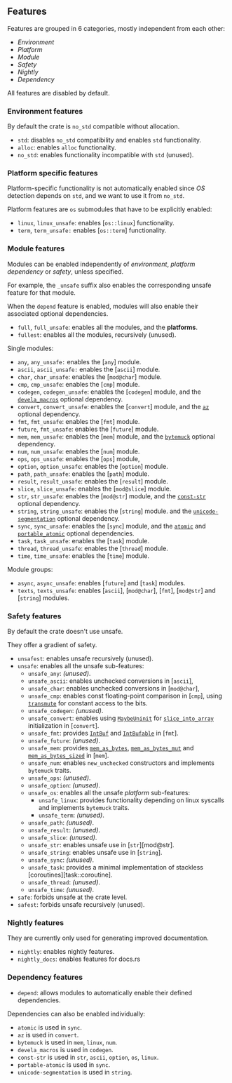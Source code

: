## Features

Features are grouped in 6 categories, mostly independent from each other:
- *Environment*
- *Platform*
- *Module*
- *Safety* 
- *Nightly*
- *Dependency*

All features are disabled by default.


### Environment features

By default the crate is `no_std` compatible without allocation.

- `std`: disables `no_std` compatibility and enables `std` functionality.
- `alloc`: enables `alloc` functionality.
- `no_std`: enables functionality incompatible with `std` (unused).


### Platform specific features

Platform-specific functionality is not automatically enabled since *OS* detection
depends on `std`, and we want to use it from `no_std`.

Platform features are `os` submodules that have to be explicitly enabled:
- `linux`, `linux_unsafe`: enables [`os::linux`] functionality.
- `term`, `term_unsafe:` enables [`os::term`] functionality.


### Module features

Modules can be enabled independently of *environment*, *platform* *dependency*
or *safety*, unless specified.

For example, the `_unsafe` suffix also enables the corresponding unsafe feature
for that module.

When the `depend` feature is enabled, modules will also enable their associated
optional dependencies.

- `full`, `full_unsafe`: enables all the modules, and the **platforms**.
- `fullest`: enables all the modules, recursively (unused).

Single modules: 
- `any`, `any_unsafe:` enables the [`any`] module.
- `ascii`, `ascii_unsafe:` enables the [`ascii`] module.
- `char`, `char_unsafe`: enables the [`mod@char`] module.
- `cmp`, `cmp_unsafe`: enables the [`cmp`] module.
- `codegen`, `codegen_unsafe`: enables the [`codegen`] module,
  and the [`devela_macros`] optional dependency.
- `convert`, `convert_unsafe`: enables the [`convert`] module,
  and the [`az`] optional dependency.
- `fmt`, `fmt_unsafe`: enables the [`fmt`] module.
- `future`, `fmt_unsafe`: enables the [`future`] module.
- `mem`, `mem_unsafe`: enables the [`mem`] module,
  and the [`bytemuck`] optional dependency.
- `num`, `num_unsafe`: enables the [`num`] module.
- `ops`, `ops_unsafe`: enables the [`ops`] module,
- `option`, `option_unsafe`: enables the [`option`] module.
- `path`, `path_unsafe`: enables the [`path`] module.
- `result`, `result_unsafe`: enables the [`result`] module.
- `slice`, `slice_unsafe`: enables the [`mod@slice`] module.
- `str`, `str_unsafe`: enables the [`mod@str`] module,
  and the [`const-str`] optional dependency.
- `string`, `string_unsafe`: enables the [`string`] module.
  and the [`unicode-segmentation`] optional dependency.
- `sync`, `sync_unsafe`: enables the [`sync`] module,
  and the [`atomic`] and [`portable_atomic`] optional dependencies.
- `task`, `task_unsafe`: enables the [`task`] module.
- `thread`, `thread_unsafe`: enables the [`thread`] module.
- `time`, `time_unsafe`: enables the [`time`] module.

Module groups:
- `async`, `async_unsafe`: enables [`future`] and [`task`] modules.
- `texts`, `texts_unsafe`: enables [`ascii`], [`mod@char`], [`fmt`], [`mod@str`]
  and [`string`] modules.


### Safety features

By default the crate doesn't use unsafe.

They offer a gradient of safety.

- `unsafest`: enables unsafe recursively (unused).
- `unsafe`: enables all the unsafe sub-features:
  - `unsafe_any`: *(unused)*.
  - `unsafe_ascii`: enables unchecked conversions in [`ascii`],
  - `unsafe_char`: enables unchecked conversions in [`mod@char`],
  - `unsafe_cmp`: enables const floating-point comparison in [`cmp`],
       using [`transmute`] for constant access to the bits.
  - `unsafe_codegen`: *(unused)*.
  - `unsafe_convert`: enables using [`MaybeUninit`] for [`slice_into_array`]
      initialization in [`convert`].
  - `unsafe_fmt`: provides [`IntBuf`] and [`IntBufable`] in [`fmt`].
  - `unsafe_future`: *(unused)*.
  - `unsafe_mem`: provides [`mem_as_bytes`], [`mem_as_bytes_mut`] and
    [`mem_as_bytes_sized`] in [`mem`].
  - `unsafe_num`: enables `new_unchecked` constructors and implements `bytemuck` traits.
  - `unsafe_ops`: *(unused)*.
  - `unsafe_option`: *(unused)*.
  - `unsafe_os`: enables all the unsafe *platform* sub-features:
    - `unsafe_linux`: provides functionality depending on linux syscalls and
         implements `bytemuck` traits.
    - `unsafe_term`: *(unused)*.
  - `unsafe_path`: *(unused)*.
  - `unsafe_result`: *(unused)*.
  - `unsafe_slice`: *(unused)*.
  - `unsafe_str`: enables unsafe use in [`str`][mod@str].
  - `unsafe_string`: enables unsafe use in [`string`].
  - `unsafe_sync`: *(unused)*.
  - `unsafe_task`: provides a minimal implementation of stackless
    [coroutines][task::coroutine].
  - `unsafe_thread`: *(unused)*.
  - `unsafe_time`: *(unused)*.
- `safe`: forbids unsafe at the crate level.
- `safest`: forbids unsafe recursively (unused).


### Nightly features

They are currently only used for generating improved documentation.

- `nightly`: enables nightly features.
- `nightly_docs`: enables features for docs.rs


### Dependency features

- `depend`: allows modules to automatically enable their defined dependencies.

Dependencies can also be enabled individually:
- `atomic` is used in `sync`.
- `az` is used in `convert`.
- `bytemuck` is used in `mem`, `linux`, `num`.
- `devela_macros` is used in `codegen`.
- `const-str` is used in `str`, `ascii`, `option`, `os`, `linux`.
- `portable-atomic` is used in `sync`.
- `unicode-segmentation` is used in `string`.

[`IntBuf`]: fmt::IntBuf
[`IntBufable`]: fmt::IntBufAble
[`slice_into_array`]: convert::collection::slice_into_array
[`MaybeUninit`]: core::mem::MaybeUninit
[`transmute`]: core::mem::transmute
[`mem_as_bytes`]: mem::mem_as_bytes
[`mem_as_bytes_mut`]: mem::mem_as_bytes_mut
[`mem_as_bytes_sized`]: mem::mem_as_bytes_sized

[`atomic`]: depend::atomic
[`az`]: depend::az
[`bytemuck`]: depend::bytemuck
[`devela_macros`]: depend::devela_macros
[`const-str`]: depend::const_str
[`portable_atomic`]: depend::portable_atomic
[`unicode-segmentation`]: depend::unicode_segmentation
